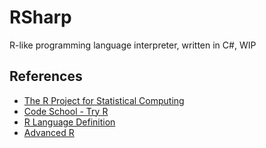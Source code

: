 # RSharp

R-like programming language interpreter, written in C#, WIP

## References

- [The R Project for Statistical Computing](http://www.r-project.org/)
- [Code School - Try R](http://tryr.codeschool.com/)
- [R Language Definition](http://cran.r-project.org/doc/manuals/r-release/R-lang.html)
- [Advanced R](http://adv-r.had.co.nz/) 

